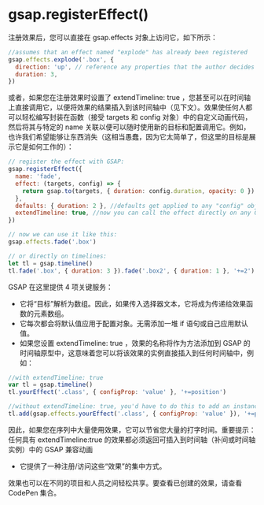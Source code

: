 # gsap.registerEffect()

注册效果后，您可以直接在 gsap.effects 对象上访问它，如下所示：

```js
//assumes that an effect named "explode" has already been registered
gsap.effects.explode('.box', {
  direction: 'up', // reference any properties that the author decides - in this case "direction"
  duration: 3,
})
```

或者，如果您在注册效果时设置了 extendTimeline: true ，您甚至可以在时间轴上直接调用它，以便将效果的结果插入到该时间轴中（见下文）。效果使任何人都可以轻松编写封装在函数（接受 targets 和 config 对象）中的自定义动画代码，然后将其与特定的 name 关联以便可以随时使用新的目标和配置调用它。例如，也许我们希望能够让东西消失（这相当愚蠢，因为它太简单了，但这里的目标是展示它是如何工作的）：

```js
// register the effect with GSAP:
gsap.registerEffect({
  name: 'fade',
  effect: (targets, config) => {
    return gsap.to(targets, { duration: config.duration, opacity: 0 })
  },
  defaults: { duration: 2 }, //defaults get applied to any "config" object passed to the effect
  extendTimeline: true, //now you can call the effect directly on any GSAP timeline to have the result immediately inserted in the position you define (default is sequenced at the end)
})

// now we can use it like this:
gsap.effects.fade('.box')

// or directly on timelines:
let tl = gsap.timeline()
tl.fade('.box', { duration: 3 }).fade('.box2', { duration: 1 }, '+=2').to('.box3', { x: 100 })
```

GSAP 在这里提供 4 项关键服务：

- 它将“目标”解析为数组。因此，如果传入选择器文本，它将成为传递给效果函数的元素数组。
- 它每次都会将默认值应用于配置对象。无需添加一堆 if 语句或自己应用默认值。
- 如果您设置 extendTimeline: true ，效果的名称将作为方法添加到 GSAP 的时间轴原型中，这意味着您可以将该效果的实例直接插入到任何时间轴中，例如：

```js
//with extendTimeline: true
var tl = gsap.timeline()
tl.yourEffect('.class', { configProp: 'value' }, '+=position')

//without extendTimeline: true, you'd have to do this to add an instance to the timeline:
tl.add(gsap.effects.yourEffect('.class', { configProp: 'value' }), '+=position')
```

因此，如果您在序列中大量使用效果，它可以节省您大量的打字时间。重要提示：任何具有 extendTimeline:true 的效果都必须返回可插入到时间轴（补间或时间轴实例）中的 GSAP 兼容动画

- 它提供了一种注册/访问这些“效果”的集中方式。

效果也可以在不同的项目和人员之间轻松共享。要查看已创建的效果，请查看 CodePen 集合。
